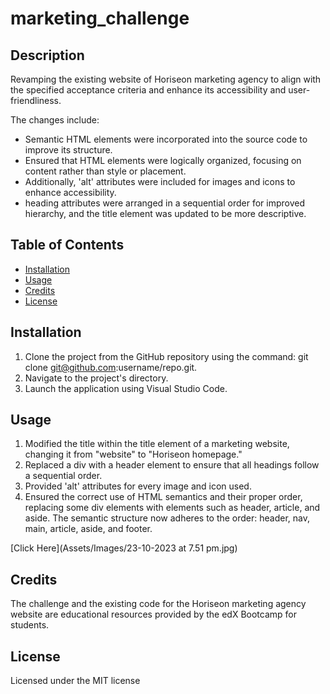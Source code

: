 # marketing_challenge

## Description

Revamping the existing website of Horiseon marketing agency to align with the specified acceptance criteria and enhance its accessibility and user-friendliness.

The changes include:
* Semantic HTML elements were incorporated into the source code to improve its structure.
* Ensured that HTML elements were logically organized, focusing on content rather than style or placement. 
* Additionally, 'alt' attributes were included for images and icons to enhance accessibility. 
* heading attributes were arranged in a sequential order for improved hierarchy, and the title element was updated to be more descriptive.

## Table of Contents

* [Installation](#installation)
* [Usage](#usage)
* [Credits](#credits)
* [License](#license)


## Installation

1. Clone the project from the GitHub repository using the command: git clone git@github.com:username/repo.git.
2. Navigate to the project's directory.
3. Launch the application using Visual Studio Code.

## Usage 

1. Modified the title within the title element of a marketing website, changing it from "website" to "Horiseon homepage."
2. Replaced a div with a header element to ensure that all headings follow a sequential order.
3. Provided 'alt' attributes for every image and icon used.
4. Ensured the correct use of HTML semantics and their proper order, replacing some div elements with elements such as header, article, and aside. The semantic structure now adheres to the order: header, nav, main, article, aside, and footer.
   
[Click Here](Assets/Images/23-10-2023 at 7.51 pm.jpg)

## Credits

The challenge and the existing code for the Horiseon marketing agency website are educational resources provided by the edX Bootcamp for students.


## License

Licensed under the MIT license


